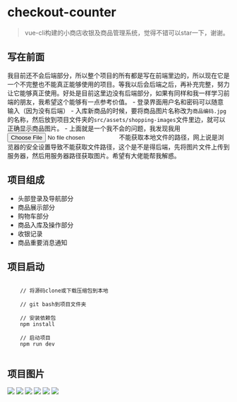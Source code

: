 # checkout-counter

> vue-cli构建的小商店收银及商品管理系统，觉得不错可以star一下，谢谢。

## 写在前面

我目前还不会后端部分，所以整个项目的所有都是写在前端里边的，所以现在它是一个不完整也不能真正能够使用的项目。等我以后会后端之后，再补充完整，努力让它能够真正使用。好处是目前这里边没有后端部分，如果有同样和我一样学习前端的朋友，我希望这个能够有一点参考价值。
	- 登录界面用户名和密码可以随意输入（因为没有后端）
	- 入库新商品的时候，要将商品图片名称改为`商品编码.jpg`的名称，然后放到项目文件夹的`src/assets/shopping-images`文件里边，就可以正确显示商品图片。
	- 上面就是一个我不会的问题，我发现我用<input type="file" />不能获取本地文件的路径，网上说是浏览器的安全设置导致不能获取文件路径，这个是不是得后端，先将图片文件上传到服务器，然后用服务器路径获取图片。希望有大佬能帮我解惑。
	
## 项目组成
- 头部登录及导航部分
- 商品展示部分
- 购物车部分
- 商品入库及操作部分
- 收银记录
- 商品重要消息通知

## 项目启动

``` 

	// 将源码clone或下载压缩包到本地

	// git bash到项目文件夹

	// 安装依赖包
  	npm install

  	// 启动项目
  	npm run dev
	
```

## 项目图片

![](https://github.com/huanghaibin91/Checkout-counter/blob/master/src/assets/image/1.png?raw=true)
![](https://github.com/huanghaibin91/Checkout-counter/blob/master/src/assets/image/2.png?raw=true)
![](https://github.com/huanghaibin91/Checkout-counter/blob/master/src/assets/image/3.png?raw=true)
![](https://github.com/huanghaibin91/Checkout-counter/blob/master/src/assets/image/4.png?raw=true)
![](https://github.com/huanghaibin91/Checkout-counter/blob/master/src/assets/image/5.png?raw=true)
![](https://github.com/huanghaibin91/Checkout-counter/blob/master/src/assets/image/6.png?raw=true)



